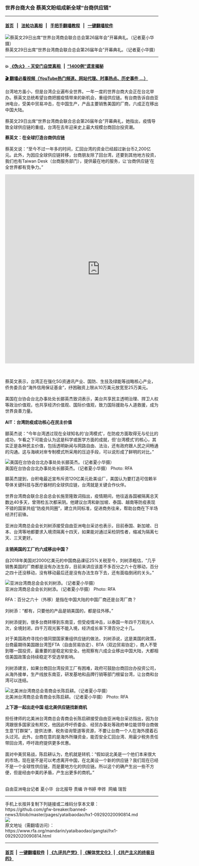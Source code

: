 ### 世界台商大会 蔡英文盼组成新全球“台商供应链”
------------------------

#### [首页](https://github.com/gfw-breaker/banned-news3/blob/master/README.md) &nbsp;&nbsp;|&nbsp;&nbsp; [法轮功真相](https://github.com/begood0513/basic/blob/master/README.md)  &nbsp;&nbsp;|&nbsp;&nbsp; [手把手翻墙教程](https://github.com/gfw-breaker/guides/wiki)  &nbsp;&nbsp;|&nbsp;&nbsp; [一键翻墙软件](https://github.com/gfw-breaker/nogfw/blob/master/README.md)  



<div id="headerimg">
 <img alt="蔡英文29日出席“世界台湾商会联合总会第26届年会”开幕典礼。（记者夏小华摄）
" src="https://www.rfa.org/mandarin/yataibaodao/gangtai/hx1-09292020090814.html/1.png/@@images/2b766489-6997-47de-9e61-910e4cab24fb.png" title="蔡英文29日出席“世界台湾商会联合总会第26届年会”开幕典礼。（记者夏小华摄）
"/>
 <div id="headerimgcontents">
  <div id="headerimgcaption">
   <span>
    蔡英文29日出席“世界台湾商会联合总会第26届年会”开幕典礼。（记者夏小华摄）
   </span>
   <!-- zoomattribute -->
  </div>
  <!-- headerimgcaption -->
 </div>
 <!-- headerimagecontents -->
</div>

<hr/>


#### 💥 [《伪火》 - 天安门自焚真相 ](http://158.247.195.190:10000/videos/blog/weihuo.html)&nbsp; |&nbsp; [“1400例”谎言揭秘  ](http://158.247.195.190:10000/videos/blog/jiexi1400.html)

#### [ 🎬  翻墙必看视频（YouTube热门频道、网站代理、时事热点、历史事件 ...）](https://github.com/gfw-breaker/links/blob/master/banned.md)

<div id="storytext">
 <div>
  <div class="slot_header">
  </div>
 </div>
 <p>
 </p>
 <p>
  台湾地方虽小，但是台湾企业遍布全世界。一年一度的世界台商大会正在台北举办。蔡英文总统希望台商把握疫情带来的新机会，重组供应链。有台商告诉自由亚洲电台，受美中贸易冲击，在中国生产，产品主要销售美国的厂商，六成正在移出中国大陆。
  <br/>
  <br/>
  蔡英文29日出席“世界台湾商会联合总会第26届年会”开幕典礼，她指出，疫情导致全球供应链的重组，台湾在去年迎来史上最大规模台商回台投资潮。
 </p>
 <p>
 </p>
 <p>
 </p>
 <p>
  <b>
   蔡英文：在全球打造台商供应链
  </b>
  <br/>
  <br/>
  蔡英文说：“至今不过一年多的时间，汇回台湾的资金已经超过新台币2,200亿元。此外，为因应全球供应链转移，台商朋友除了回台湾，还要到其他地方投资，我们也有Taiwan Desk（台商服务部门），提供最在地的服务，让‘台商供应链’在全世界都有竞争力。”
 </p>
 <p>
 </p>
 <p>
  <iframe frameborder="0" height="620" scrolling="no" src="https://www.facebook.com/plugins/video.php?href=https%3A%2F%2Fwww.facebook.com%2FRFAChinese%2Fvideos%2F3249844371810439%2F&amp;show_text=0&amp;width=622" width="622">
  </iframe>
 </p>
 <p>
  <br/>
  <br/>
  蔡英文表示，台湾正在强化5G资通讯产业、国防、生技及绿能等战略核心产业，侨务委员会“海外信用保证基金”，纾困融资上限从10万美元放宽至25万美元。
  <br/>
  <br/>
  美国在台协会台北办事处处长郦英杰致词表示，美台共享民主透明治理、捍卫人权等政治价值观，也共享经济价值观、国际价值观，致力国际援助与人道救援，成为世界良善力量。
  <br/>
  <br/>
  <b>
   AIT：台湾防疫成功核心在民主价值
  </b>
  <br/>
  <br/>
  郦英杰说：“今年台湾透过现在全球知名的‘台湾模式’，在防疫方面取得无与伦比的成功，乍看之下可能会认为这是科学或医学方面的成就，但‘台湾模式’的核心，其实正是各种民主价值，包括透明新闻与网路自由、法治，还有政府跟人民之间畅通的沟通。这与海峡对岸专制模式所采用的压迫手段，可以说形成了鲜明的对比。”
 </p>
 <p>
 </p>
 <p>
  <div class="image-inline captioned" style="width:640px;">
   <div style="width:640px;">
    <img alt="美国在台协会台北办事处处长郦英杰。（记者夏小华摄）" src="https://www.rfa.org/mandarin/yataibaodao/gangtai/hx1-09292020090814.html/4.png" title="美国在台协会台北办事处处长郦英杰。（记者夏小华摄）"/>
   </div>
   <div class="image-caption">
    <span style="width:640px;">
     美国在台协会台北办事处处长郦英杰。（记者夏小华摄）
    </span>
    <span class="copyright">
     Photo: RFA
    </span>
   </div>
  </div>
 </p>
 <p>
  郦英杰提到，台积电最近宣布斥资120亿美元赴美设厂，美国认为要打造可信赖半导体关键科技与医疗器材的全球供应链，台湾就是关键合作伙伴。
  <br/>
  <br/>
  世界台湾商会联合总会总会长施至隆致词指出，疫情期间，他往返各国被隔离总天数达40多天，曾筛检五次都采阴。他建议台湾和新加坡、泰国、越南等防疫表现不错的国家共组“防疫共同圈”，建立共同标准，促进商务往来，帮助台商在下半场经济打前锋。
  <br/>
  <br/>
  亚洲台湾商总会会长刘树添接受自由亚洲电台采访也表示，目前泰国、新加坡、日本、台湾等地都要求入境须隔离十四天，如果能对通过采检阴性者，缩减为隔离七天、三天更好。
  <br/>
  <br/>
  <b>
   主销美国的工厂约六成移出中国？
  </b>
  <br/>
  <br/>
  自2018年美国对2000亿美元的中国商品课征25%关税至今，刘树添粗估，“几乎销售美国的厂商都是没有办法生存，目前来讲应该差不多百分之六十在移动，百分之四十还没移动，没有移动最后还是没有办法生存下去，还有面临倒闭的关头。”
 </p>
 <p>
 </p>
 <p>
  <div class="image-inline captioned" style="width:640px;">
   <div style="width:640px;">
    <img alt="亚洲台湾商总会会长刘树添。（记者夏小华摄）" src="https://www.rfa.org/mandarin/yataibaodao/gangtai/hx1-09292020090814.html/7.png" title="亚洲台湾商总会会长刘树添。（记者夏小华摄）"/>
   </div>
   <div class="image-caption">
    <span style="width:640px;">
     亚洲台湾商总会会长刘树添。（记者夏小华摄）
    </span>
    <span class="copyright">
     Photo: RFA
    </span>
   </div>
  </div>
 </p>
 <p>
  RFA：百分之六十（外移）是指在中国大陆的中国厂商还是台湾厂商？
  <br/>
  <br/>
  刘树添：“都有，只要他的产品是销美国的，都是往外移。”
  <br/>
  <br/>
  刘树添提到，很多台商转移到东南亚，但受疫情冲击，以泰国一年四千万观光人次，全境封闭，四千万观光客不能入境，经济成长率下滑百分之十几。
 </p>
 <p>
  对于美国政府寻找价值同盟国家重组供应链的做法，刘树添说，这是美国的政策，台商最期待美国跟台湾签FTA（自由贸易协定）、BTA（双边贸易协定），商人不管到哪一国投资，最重要的是稳定和安全。他观察有六成企业移出中国大陆，大都相信美国政策会持续稳定不受选举影响。
  <br/>
  <br/>
  刘树添建言，如果台商回台湾投资工厂有困难，政府可鼓励台商回台办投资公司，从海外接单，生产线放东南亚，研发基地和品牌行销等部门根留台湾，让台商和台湾可以连结。
 </p>
 <p>
 </p>
 <p>
  <div class="image-inline captioned" style="width:640px;">
   <div style="width:640px;">
    <img alt="北美洲台湾商总会青商会长陈启耕。（记者夏小华摄）" src="https://www.rfa.org/mandarin/yataibaodao/gangtai/hx1-09292020090814.html/8.png" title="北美洲台湾商总会青商会长陈启耕。（记者夏小华摄）"/>
   </div>
   <div class="image-caption">
    <span style="width:640px;">
     北美洲台湾商总会青商会长陈启耕。（记者夏小华摄）
    </span>
    <span class="copyright">
     Photo: RFA
    </span>
   </div>
  </div>
 </p>
 <p>
  <b>
   上下游一起出走中国 组北美供应链找新商机
   <br/>
  </b>
  <br/>
  担任律师的北美洲台湾商总会青商会长陈启耕接受自由亚洲电台采访指出，因为台湾跟很多国家没有邦交，他因此呼吁侨委会、经贸办事处等政府单位能领导台商做生意“打群架”，提供法律、税务谘询管道等资源，不要让台商一个人在海外摸着石头过河。此外，台商在意的是海外所赚资金，能否安全汇回台湾、用最少税务责任带回台湾，呼吁政府提供更多优惠。
  <br/>
  <br/>
  面对中美贸易战，陈启耕认为，危机就是转机：“假如说北美是一个他们本来很大的市场，现在是不是可以考虑离开中国，在北美设一个新的供应链？我们现在已经不是一个全球性供应链，而是要地方化的供应链。所以这个的确产生出一些不方便，但是经由中美的矛盾，产生出更多的商机。”
  <br/>
  <br/>
  <br/>
  自由亚洲电台记者 夏小华  台北报导 责编 许书婷 申铧  网编 瑞哲
 </p>
</div>

<hr/>
手机上长按并复制下列链接或二维码分享本文章：<br/>
https://github.com/gfw-breaker/banned-news3/blob/master/pages/yataibaodao/hx1-09292020090814.md <br/>
<a href='https://github.com/gfw-breaker/banned-news3/blob/master/pages/yataibaodao/hx1-09292020090814.md'><img src='https://github.com/gfw-breaker/banned-news3/blob/master/pages/yataibaodao/hx1-09292020090814.md.png'/></a> <br/>
原文地址（需翻墙访问）：https://www.rfa.org/mandarin/yataibaodao/gangtai/hx1-09292020090814.html


------------------------
#### [首页](https://github.com/gfw-breaker/banned-news3/blob/master/README.md) &nbsp;|&nbsp; [一键翻墙软件](https://github.com/gfw-breaker/nogfw/blob/master/README.md) &nbsp;| [《九评共产党》](https://github.com/gfw-breaker/9ping.md/blob/master/README.md#九评之一评共产党是什么) | [《解体党文化》](https://github.com/gfw-breaker/jtdwh.md/blob/master/README.md) | [《共产主义的终极目的》](https://github.com/gfw-breaker/gczydzjmd.md/blob/master/README.md)


<img src='http://gfw-breaker.win/banned-news3/pages/yataibaodao/hx1-09292020090814.md' width='0px' height='0px'/>